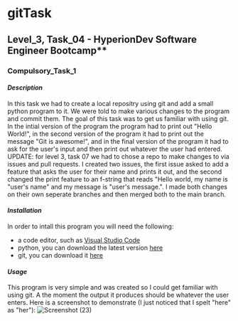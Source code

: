 # **gitTask**
## Level_3, Task_04 - HyperionDev Software Engineer Bootcamp**
### Compulsory_Task_1

#### _**Description**_
In this task we had to create a local repositry using git and add a small python program to it. We were told to make various changes to the program and commit them. The goal of this task was to get us familiar with using git. In the intial version of the program the program had to print out "Hello World!", in the second version of the program it had to print out the message "Git is awesome!", and in the final version of the program it had to ask for the user's input and then print out whatever the user had entered.
UPDATE: for level 3, task 07 we had to chose a repo to make changes to via issues and pull requests. I created two issues, the first issue asked to add a feature that asks the user for their name and prints it out, and the second changed the print feature to an f-string that reads "Hello world, my name is "user's name" and my message is "user's message.". I made both changes on their own seperate branches and then merged both to the main branch.

#### _**Installation**_
In order to intall this program you will need the following:
* a code editor, such as [Visual Studio Code](https://code.visualstudio.com/download)
* python, you can download the latest version [here](https://www.python.org/downloads/)
* git, you can download it [here](https://git-scm.com/downloads)

#### _**Usage**_
This program is very simple and was created so I could get familiar with using git. A the moment the output it produces should be whatever the user enters. Here is a screenshot to demonstrate (I just noticed that I spelt "here" as "her"):
![Screenshot (23)](https://github.com/becca-booka/gitTask/assets/142508818/80a9fe3d-e8c4-4cee-84f3-c70654dcb2e9)
